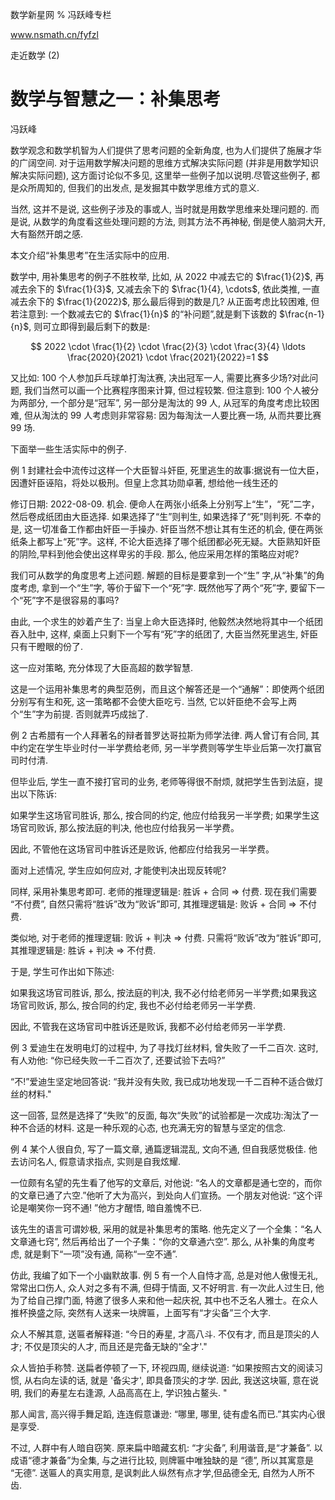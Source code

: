 数学新星网 $\%$ 冯跃峰专栏

www.nsmath.cn/fyfzl

走近数学 $(2)$

# 数学与智慧之一：补集思考 

冯跃峰

数学观念和数学机智为人们提供了思考问题的全新角度, 也为人们提供了施展才华的广阔空间. 对于运用数学解决问题的思维方式解决实际问题 (并非是用数学知识解决实际问题), 这方面讨论似不多见, 这里举一些例子加以说明.尽管这些例子, 都是众所周知的, 但我们的出发点, 是发掘其中数学思维方式的意义.

当然, 这并不是说, 这些例子涉及的事或人, 当时就是用数学思维来处理问题的. 而是说, 从数学的角度看这些处理问题的方法, 则其方法不再神秘, 倒是使人脑洞大开, 大有豁然开朗之感.

本文介绍“补集思考”在生活实际中的应用.

数学中, 用补集思考的例子不胜枚举, 比如, 从 2022 中减去它的 $\frac{1}{2}$, 再减去余下的 $\frac{1}{3}$, 又减去余下的 $\frac{1}{4}, \cdots$, 依此类推, 一直减去余下的 $\frac{1}{2022}$, 那么最后得到的数是几? 从正面考虑比较困难, 但若注意到: 一个数减去它的 $\frac{1}{n}$ 的“补问题”,就是剩下该数的 $\frac{n-1}{n}$, 则可立即得到最后剩下的数是:

$$
2022 \cdot \frac{1}{2} \cdot \frac{2}{3} \cdot \frac{3}{4} \ldots \frac{2020}{2021} \cdot \frac{2021}{2022}=1
$$

又比如: 100 个人参加乒乓球单打淘汰赛, 决出冠军一人, 需要比赛多少场?对此问题, 我们当然可以画一个比赛程序图来计算, 但过程较繁. 但注意到: 100 个人被分为两部分, 一个部分是“冠军”, 另一部分是淘汰的 99 人, 从冠军的角度考虑比较困难, 但从淘汰的 99 人考虑则非常容易: 因为每淘汰一人要比赛一场, 从而共要比赛 99 场.

下面举一些生活实际中的例子.

例 1 封建社会中流传过这样一个大臣智斗奸臣, 死里逃生的故事:据说有一位大臣，因遭奸臣诬陷，将处以极刑。但皇上念其功勋卓著, 想给他一线生还的

修订日期: 2022-08-09.
机会. 便命人在两张小纸条上分别写上“生”，“死”二字，然后卷成纸团由大臣选择. 如果选择了“生”则判生, 如果选择了“死”则判死. 不幸的是, 这一切准备工作都由奸臣一手操办. 奸臣当然不想让其有生还的机会, 便在两张纸条上都写上“死”字。这样, 不论大臣选择了哪个纸团都必死无疑。大臣熟知奸臣的阴险,早料到他会使出这样卑劣的手段. 那么, 他应采用怎样的策略应对呢?



我们可从数学的角度思考上述问题. 解题的目标是要拿到一个“生” 字,从“补集”的角度考虑, 拿到一个“生”字, 等价于留下一个“死”字. 既然他写了两个“死”字, 要留下一个“死”字不是很容易的事吗?

由此, 一个求生的妙着产生了: 当皇上命大臣选择时, 他毅然决然地将其中一个纸团吞入肚中, 这样, 桌面上只剩下一个写有“死”字的纸团了, 大臣当然死里逃生, 奸臣只有干瞪眼的份了.

这一应对策略, 充分体现了大臣高超的数学智慧.

这是一个运用补集思考的典型范例，而且这个解答还是一个“通解”：即使两个纸团分别写有生和死, 这一策略都不会使大臣吃亏. 当然, 它以奸臣绝不会写上两个“生”字为前提. 否则就弄巧成拙了.

例 2 古希腊有一个人拜著名的辩者普罗达哥拉斯为师学法律. 两人曾订有合同, 其中约定在学生毕业时付一半学费给老师, 另一半学费则等学生毕业后第一次打赢官司时付清.

但毕业后, 学生一直不接打官司的业务, 老师等得很不耐烦, 就把学生告到法庭，提出以下陈诉:

如果学生这场官司胜诉, 那么, 按合同的约定, 他应付给我另一半学费; 如果学生这场官司败诉, 那么按法庭的判决, 他也应付给我另一半学费。

因此, 不管他在这场官司中胜诉还是败诉, 他都应付给我另一半学费。

面对上述情况, 学生应如何应对, 才能使判决出现反转呢?

同样, 采用补集思考即可.
老师的推理逻辑是: 胜诉 + 合同 $\Rightarrow$ 付费. 现在我们需要 “不付费”, 自然只需将“胜诉”改为“败诉”即可, 其推理逻辑是: 败诉 + 合同 $\Rightarrow$ 不付费.

类似地, 对于老师的推理逻辑: 败诉 + 判决 $\Rightarrow$ 付费. 只需将“败诉”改为“胜诉”即可, 其推理逻辑是: 胜诉 + 判决 $\Rightarrow$ 不付费.

于是, 学生可作出如下陈述:

如果我这场官司胜诉, 那么, 按法庭的判决, 我不必付给老师另一半学费;如果我这场官司败诉, 那么, 按合同的约定, 我也不必付给老师另一半学费.

因此, 不管我在这场官司中胜诉还是败诉, 我都不必付给老师另一半学费.

例 3 爱迪生在发明电灯的过程中, 为了寻找灯丝材料, 曾失败了一千二百次. 这时, 有人劝他: “你已经失败一千二百次了, 还要试验下去吗?”

“不!”爱迪生坚定地回答说: “我并没有失败, 我已成功地发现一千二百种不适合做灯丝的材料."



这一回答, 显然是选择了“失败”的反面, 每次“失败”的试验都是一次成功:淘汰了一种不合适的材料. 这是一种乐观的心态, 也充满无穷的智慧与坚定的信念.

例 4 某个人很自负, 写了一篇文章, 通篇逻辑混乱, 文向不通, 但自我感觉极佳. 他去访问名人, 假意请求指点, 实则是自我炫耀.

一位颇有名望的先生看了他写的文章后, 对他说: “名人的文章都是通七空的，而你的文章已通了六空.”他听了大为高兴，到处向人们宣扬。一个朋友对他说: “这个评论是嘲笑你一窍不通! ”他方才醒悟, 暗自羞愧不已.

该先生的语言可谓妙极, 采用的就是补集思考的策略. 他先定义了一个全集：“名人文章通七窍”, 然后再给出了一个子集：“你的文章通六空”. 那么, 从补集的角度考虑, 就是剩下“一项”没有通, 简称“一空不通”.

仿此, 我编了如下一个小幽默故事.
例 5 有一个人自恃才高, 总是对他人傲慢无礼, 常常出口伤人, 众人对之多有不满, 但碍于情面, 又不好明言. 有一次此人过生日, 他为了给自己撑门面, 特邀了很多人来和他一起庆祝, 其中也不乏名人雅士。在众人推杯换盛之际, 突然有人送来一块牌匾，上面写有“才尖备”三个大字.



众人不解其意, 送匾者解释道: “今日的寿星, 才高八斗. 不仅有才, 而且是顶尖的人才; 不仅是顶尖的人才, 而且还是完备无缺的“全才'."



众人皆拍手称赞. 送扁者停顿了一下, 环视四周, 继续说道: “如果按照古文的阅读习惯, 从右向左读的话, 就是 '备尖才', 即具备顶尖的才学. 因此, 我送这块匾, 意在说明, 我们的寿星左右逢源, 人品高高在上, 学识独占鳌头. "

那人闻言, 高兴得手舞足蹈, 连连假意谦逊: “哪里, 哪里, 徒有虚名而已.”其实内心很是享受.

不过, 人群中有人暗自窃笑. 原来扁中暗藏玄机: “才尖备”, 利用谐音,是“才兼备”. 以成语“德才兼备”为全集, 与之进行比较, 则牌匾中唯独缺的是 “德”, 所以其寓意是 “无德”. 送匾人的真实用意, 是讽刺此人纵然有点才学,但品德全无, 自然为人所不齿.

